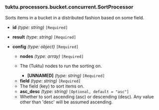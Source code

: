 ### tuktu.processors.bucket.concurrent.SortProcessor
Sorts items in a bucket in a distributed fashion based on some field.

  * **id** *(type: string)* `[Required]`

  * **result** *(type: string)* `[Required]`

  * **config** *(type: object)* `[Required]`

    * **nodes** *(type: array)* `[Required]`
    - The (Tuktu) nodes to run the sorting on.

      * **[UNNAMED]** *(type: string)* `[Required]`

    * **field** *(type: string)* `[Required]`
    - The field (key) to sort items on.

    * **asc_desc** *(type: string)* `[Optional, default = "asc"]`
    - Whether to sort ascending (asc) or descending (desc). Any value other than 'desc' will be assumed ascending.


